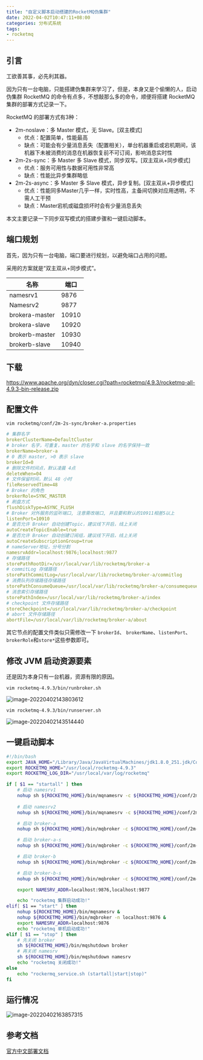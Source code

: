 ```yaml
---
title: "自定义脚本启动搭建的RocketMQ伪集群"
date: 2022-04-02T10:47:11+08:00
categories: 分布式系统
tags:
- rocketmq
---
```


## 引言

工欲善其事，必先利其器。

因为只有一台电脑，只能搭建伪集群来学习了，但是，本身又是个偷懒的人，启动伪集群 RocketMQ 的命令有点多，不想敲那么多的命令，顺便将搭建 RocketMQ 集群的部署方式记录一下。

RocketMQ 的部署方式有3种：

- 2m-noslave：多 Master 模式，无 Slave。[双主模式]
  - 优点：配置简单，性能最高
  - 缺点：可能会有少量消息丢失（配置相关），单台机器重启或宕机期间，该机器下未被消费的消息在机器恢复前不可订阅，影响消息实时性
- 2m-2s-sync：多 Master 多 Slave 模式，同步双写。[双主双从+同步模式]
  - 优点：服务可用性与数据可用性非常高
  - 缺点：性能比异步集群略低
- 2m-2s-async：多 Master 多 Slave 模式，异步复制。[双主双从+异步模式]
  - 优点：性能同多Master几乎一样，实时性高，主备间切换对应用透明，不需人工干预
  - 缺点：Master宕机或磁盘损坏时会有少量消息丢失

本文主要记录一下同步双写模式的搭建步骤和一键启动脚本。

## 端口规划

首先，因为只有一台电脑，端口要进行规划，以避免端口占用的问题。

采用的方案就是“双主双从+同步模式”。

| 名称           | 端口  |
| -------------- | ----- |
| namesrv1       | 9876  |
| Namesrv2       | 9877  |
| brokera-master | 10910 |
| brokera-slave  | 10920 |
| brokerb-master | 10930 |
| brokerb-slave  | 10940 |

## 下载

https://www.apache.org/dyn/closer.cgi?path=rocketmq/4.9.3/rocketmq-all-4.9.3-bin-release.zip

## 配置文件

```shell
vim rocketmq/conf/2m-2s-sync/broker-a.properties
```

```yaml
# 集群名字
brokerClusterName=DefaultCluster
# broker 名字，可重复，master 的名字和 slave 的名字保持一致
brokerName=broker-a
# 0 表示 master, >0 表示 slave 
brokerId=0
# 删除文件时间点，默认凌晨 4点
deleteWhen=04
# 文件保留时间，默认 48 小时
fileReservedTime=48
# Broker 的角色
brokerRole=SYNC_MASTER
# 刷盘方式
flushDiskType=ASYNC_FLUSH
# Broker 对外服务的监听端口, 注意需改端口, 并且要和默认的10911相差5以上
listenPort=10910
# 是否允许 Broker 自动创建Topic，建议线下开启，线上关闭
autoCreateTopicEnable=true
# 是否允许 Broker 自动创建订阅组，建议线下开启，线上关闭
autoCreateSubscriptionGroup=true
# nameServer地址，分号分割
namesrvAddr=localhost:9876;localhost:9877
# 存储路径
storePathRootDir=/usr/local/var/lib/rocketmq/broker-a
# commitLog 存储路径
storePathCommitLog=/usr/local/var/lib/rocketmq/broker-a/commitlog
# 消费队列存储路径存储路径
storePathConsumeQueue=/usr/local/var/lib/rocketmq/broker-a/consumequeue
# 消息索引存储路径
storePathIndex=/usr/local/var/lib/rocketmq/broker-a/index
# checkpoint 文件存储路径
storeCheckpoint=/usr/local/var/lib/rocketmq/broker-a/checkpoint
# abort 文件存储路径
abortFile=/usr/local/var/lib/rocketmq/broker-a/about
```

其它节点的配置文件类似只需修改一下 `brokerId`、 `brokerName`、`listenPort`、`brokerRole`和`store*`这些参数即可。

## 修改 JVM 启动资源要素

还是因为本身只有一台机器，资源有限的原因。

```shell
vim rocketmq-4.9.3/bin/runbroker.sh
```

![image-20220402143803612](/Users/fengxuechao/Library/Application%20Support/typora-user-images/image-20220402143803612.png)

```shell
vim rocketmq-4.9.3/bin/runserver.sh
```

![image-20220402143514440](/Users/fengxuechao/Library/Application%20Support/typora-user-images/image-20220402143514440.png)

## 一键启动脚本

```bash
#!/bin/bash
export JAVA_HOME="/Library/Java/JavaVirtualMachines/jdk1.8.0_251.jdk/Contents/Home"
export ROCKETMQ_HOME="/usr/local/rocketmq-4.9.3"
export ROCKETMQ_LOG_DIR="/usr/local/var/log/rocketmq"

if [ $1 == "startall" ] then
    # 启动 namesrv1
    nohup sh ${ROCKETMQ_HOME}/bin/mqnamesrv -c ${ROCKETMQ_HOME}/conf/2m-2s-sync/namesrv-1.properties > ${ROCKETMQ_LOG_DIR}/mqnamesrv1.log 2>&1 &
    
    # 启动 namesrv2
    nohup sh ${ROCKETMQ_HOME}/bin/mqnamesrv -c ${ROCKETMQ_HOME}/conf/2m-2s-sync/namesrv-2.properties > ${ROCKETMQ_LOG_DIR}/mqnamesrv2.log 2>&1 &

    # 启动 broker-a
    nohup sh ${ROCKETMQ_HOME}/bin/mqbroker -c ${ROCKETMQ_HOME}/conf/2m-2s-sync/broker-a.properties > ${ROCKETMQ_LOG_DIR}/broker-a.log 2>&1 &

    # 启动 broker-a-s
    nohup sh ${ROCKETMQ_HOME}/bin/mqbroker -c ${ROCKETMQ_HOME}/conf/2m-2s-sync/broker-a-s.properties > ${ROCKETMQ_LOG_DIR}/broker-a-s.log 2>&1 &

    # 启动 broker-b
    nohup sh ${ROCKETMQ_HOME}/bin/mqbroker -c ${ROCKETMQ_HOME}/conf/2m-2s-sync/broker-b.properties > ${ROCKETMQ_LOG_DIR}/broker-b.log 2>&1 &

    # 启动 broker-b-s
    nohup sh ${ROCKETMQ_HOME}/bin/mqbroker -c ${ROCKETMQ_HOME}/conf/2m-2s-sync/broker-b-s.properties > ${ROCKETMQ_LOG_DIR}/broker-b-s.log 2>&1 &

    export NAMESRV_ADDR=localhost:9876,localhost:9877

    echo "rocketmq 集群启动成功!"
elif[ $1 == "start" ] then 
    nohup ${ROCKETMQ_HOME}/bin/mqnamesrv &
    nohup ${ROCKETMQ_HOME}/bin/mqbroker -n localhost:9876 &
    export NAMESRV_ADDR=localhost:9876
    echo "rocketmq 单机启动成功!"
elif [ $1 == "stop" ] then 
    # 先关闭 broker
    sh ${ROCKETMQ_HOME}/bin/mqshutdown broker
    # 再关闭 namesrv
    sh ${ROCKETMQ_HOME}/bin/mqshutdown namesrv
    echo "rocketmq 关闭成功!"
else 
    echo "rockermq_service.sh (startall|start|stop)"
fi
```

## 运行情况

![image-20220402163857315](/Users/fengxuechao/Library/Application%20Support/typora-user-images/image-20220402163857315.png)

## 参考文档

[官方中文部署文档](https://github.com/apache/rocketmq/blob/master/docs/cn/operation.md)
